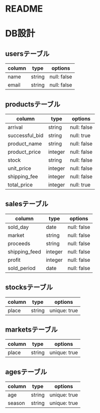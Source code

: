 # README

# DB設計
## usersテーブル
|column|type|options|
|------|----|-------|
|name|string|null: false|
|email|string|null: false|

## productsテーブル
|column|type|options|
|------|----|-------|
|arrival|string|null: false|
|successful_bid|string|null: true|
|product_name|string|null: false|
|product_price|integer|null: false|
|stock|string|null: false|
|unit_price|integer|null: false|
|shipping_fee|integer|null: false|
|total_price|integer|null: true|

## salesテーブル
|column|type|options|
|------|----|-------|
|sold_day|date|null: false|
|market|string|null: false|
|proceeds|string|null: false|
|shipping_feed|integer|null: false|
|profit|integer|null: false|
|sold_period|date|null: false|

## stocksテーブル
|column|type|options|
|------|----|-------|
|place|string|unique: true|

## marketsテーブル
|column|type|options|
|------|----|-------|
|place|string|unique: true|

## agesテーブル
|column|type|options|
|------|----|-------|
|age|string|unique: true|
|season|string|unique: true|
